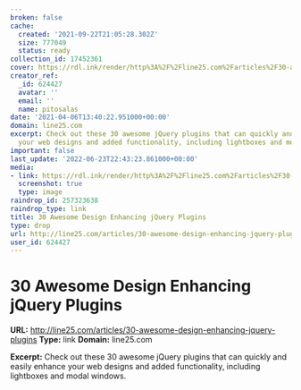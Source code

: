 ```yaml
---
broken: false
cache:
  created: '2021-09-22T21:05:28.302Z'
  size: 777049
  status: ready
collection_id: 17452361
cover: https://rdl.ink/render/http%3A%2F%2Fline25.com%2Farticles%2F30-awesome-design-enhancing-jquery-plugins
creator_ref:
  _id: 624427
  avatar: ''
  email: ''
  name: pitosalas
date: '2021-04-06T13:40:22.951000+00:00'
domain: line25.com
excerpt: Check out these 30 awesome jQuery plugins that can quickly and easily enhance
  your web designs and added functionality, including lightboxes and modal windows.
important: false
last_update: '2022-06-23T22:43:23.861000+00:00'
media:
- link: https://rdl.ink/render/http%3A%2F%2Fline25.com%2Farticles%2F30-awesome-design-enhancing-jquery-plugins
  screenshot: true
  type: image
raindrop_id: 257323638
raindrop_type: link
title: 30 Awesome Design Enhancing jQuery Plugins
type: drop
url: http://line25.com/articles/30-awesome-design-enhancing-jquery-plugins
user_id: 624427
---
```


# 30 Awesome Design Enhancing jQuery Plugins

**URL:** http://line25.com/articles/30-awesome-design-enhancing-jquery-plugins
**Type:** link
**Domain:** line25.com

**Excerpt:** Check out these 30 awesome jQuery plugins that can quickly and easily enhance your web designs and added functionality, including lightboxes and modal windows.
